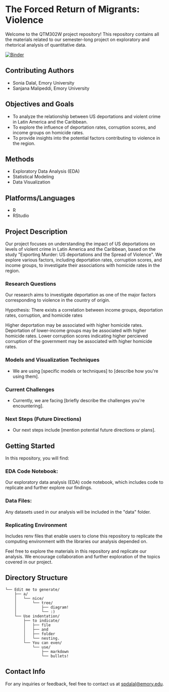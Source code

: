 # The Forced Return of Migrants: Violence
Welcome to the QTM302W project repository! This repository contains all the materials related to our semester-long project on exploratory and rhetorical analysis of quantitative data.

[![Binder](http://mybinder.org/badge_logo.svg)](http://mybinder.org/v2/gh/soniaadalal/QTM302W/main?urlpath=rstudio)

## Contributing Authors

- Sonia Dalal, Emory University
- Sanjana Malipeddi, Emory University

## Objectives and Goals

- To analyze the relationship between US deportations and violent crime in Latin America and the Caribbean.
- To explore the influence of deportation rates, corruption scores, and income groups on homicide rates.
- To provide insights into the potential factors contributing to violence in the region.

## Methods

- Exploratory Data Analysis (EDA)
- Statistical Modeling
- Data Visualization

## Platforms/Languages

- R
- RStudio

## Project Description

Our project focuses on understanding the impact of US deportations on levels of violent crime in Latin America and the Caribbean, based on the study "Exporting Murder: US deportations and the Spread of Violence". We explore various factors, including deportation rates, corruption scores, and income groups, to investigate their associations with homicide rates in the region.

### Research Questions

Our research aims to investigate deportation as one of the major factors corresponding to violence in the country of origin. 

Hypothesis: There exists a correlation between income groups, deportation rates, corruption, and  homicide rates

Higher deportation may be associated with higher homicide rates. 
Deportation of lower-income groups may be associated with higher homicide rates. 
Lower corruption scores indicating higher percieved corruption of the government may be associated with higher homicide rates. 

### Models and Visualization Techniques
- We are using [specific models or techniques] to [describe how you're using them].

### Current Challenges
- Currently, we are facing [briefly describe the challenges you're encountering].

### Next Steps (Future Directions)
- Our next steps include [mention potential future directions or plans].

## Getting Started

In this repository, you will find:

###  EDA Code Notebook: 
Our exploratory data analysis (EDA) code notebook, which includes code to replicate and further explore our findings.
### Data Files: 
Any datasets used in our analysis will be included in the "data" folder.
### Replicating Environment
Includes renv files that enable users to clone this repository to replicate the computing environment with the libraries our analysis depended on.

Feel free to explore the materials in this repository and replicate our analysis. We encourage collaboration and further exploration of the topics covered in our project.

## Directory Structure
```
└── Edit me to generate/
    ├── a/
    │   └── nice/
    │       └── tree/
    │           ├── diagram!
    │           └── :)
    └── Use indentation/
        ├── to indicate/
        │   ├── file
        │   ├── and
        │   ├── folder
        │   └── nesting.
        └── You can even/
            └── use/
                ├── markdown
                └── bullets!
```

## Contact Info

For any inquiries or feedback, feel free to contact us at spdalal@emory.edu.











